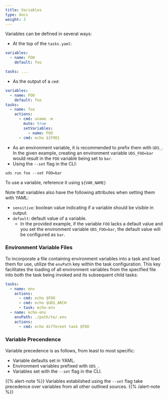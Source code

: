 ```yaml
---
title: Variables
type: docs
weight: 3
---
```


Variables can be defined in several ways:

- At the top of the `tasks.yaml`:

```yaml
variables:
  - name: FOO
    default: foo

tasks: ...
```

- As the output of a `cmd`:

```yaml
variables:
  - name: FOO
    default: foo
tasks:
  - name: foo
    actions:
      - cmd: uname -m
        mute: true
        setVariables:
          - name: FOO
      - cmd: echo ${FOO}
```

- As an environment variable, it is recommended to prefix them with `UDS_`. In the given example, creating an environment variable `UDS_FOO=bar` would result in the `FOO` variable being set to `bar`.
- Using the `--set` flag in the CLI:

```cli
uds run foo --set FOO=bar
```

To use a variable, reference it using `${VAR_NAME}`

Note that variables also have the following attributes when setting them with YAML:

- `sensitive`: boolean value indicating if a variable should be visible in output.
- `default`: default value of a variable.
  - In the provided example, if the variable `FOO` lacks a default value and you set the environment variable `UDS_FOO=bar`, the default value will be configured as `bar`.

### Environment Variable Files

To incorporate a file containing environment variables into a task and load them for use, utilize the `envPath` key within the task configuration. This key facilitates the loading of all environment variables from the specified file into both the task being invoked and its subsequent child tasks:

```yaml
tasks:
  - name: env
    actions:
      - cmd: echo $FOO
      - cmd: echo $UDS_ARCH
      - task: echo-env
  - name: echo-env
    envPath: ./path/to/.env
    actions:
      - cmd: echo different task $FOO
```

### Variable Precendence

Variable precedence is as follows, from least to most specific:

- Variable defaults set in YAML.
- Environment variables prefixed with `UDS_`.
- Variables set with the `--set` flag in the CLI.

{{% alert-note %}}
Variables established using the `--set` flag take precedence over variables from all other outlined sources.
{{% /alert-note %}}
